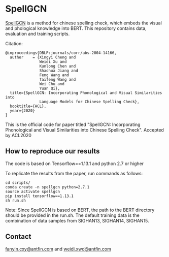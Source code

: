 # SpellGCN

[SpellGCN](https://arxiv.org/abs/2004.14166) is a method for chinese spelling check, which embeds the visual and phological knowledge into BERT.
This repository contains data, evaluation and training scripts.

Citation:

```
@inproceedings{DBLP:journals/corr/abs-2004-14166,
  author    = {Xingyi Cheng and
               Weidi Xu and
               Kunlong Chen and
               Shaohua Jiang and
               Feng Wang and
               Taifeng Wang and
               Wei Chu and
               Yuan Qi},
  title={SpellGCN: Incorporating Phonological and Visual Similarities into
               Language Models for Chinese Spelling Check},
  booktitle={ACL},
  year={2020}
}

```
This is the official code for paper titled "SpellGCN: Incorporating Phonological and Visual Similarities into Chinese Spelling Check". Accepted by ACL2020

## How to reproduce our results

The code is based on Tensorflow==1.13.1 and python 2.7 or higher

To replicate the results from the paper, run commands as follows:

```
cd scripts/
conda create -n spellgcn python=2.7.1
source activate spellgcn
pip install tensorflow==1.13.1
sh run.sh
```

Note: Since SpellGCN is based on BERT, the path to the BERT directory should be provided in the run.sh.
The default training data is the combination of data samples from SIGHAN13, SIGHAN14, SIGHAN15.

## Contact
fanyin.cxy@antfin.com and weidi.xwd@antfin.com
